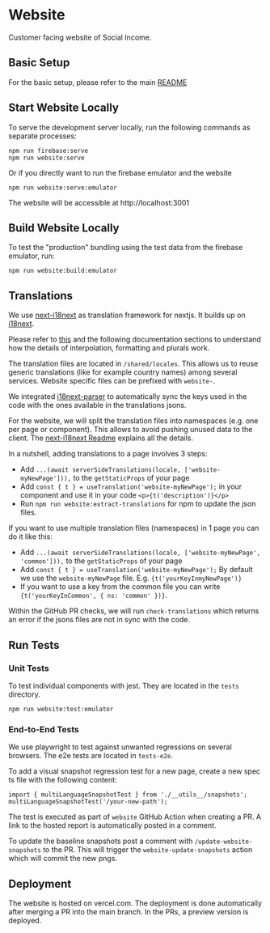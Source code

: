 # Website

Customer facing website of Social Income.

## Basic Setup

For the basic setup, please refer to the main [README](../README.md)

## Start Website Locally

To serve the development server locally, run the following commands as
separate processes:

```shell
npm run firebase:serve
npm run website:serve
```

Or if you directly want to run the firebase emulator and the website

```shell
npm run website:serve:emulator
```

The website will be accessible at http://localhost:3001

## Build Website Locally

To test the "production" bundling using the test data from the firebase
emulator, run:

```shell
npm run website:build:emulator
```

## Translations

We use [next-i18next](https://github.com/i18next/next-i18next) as
translation framework for nextjs. It builds up on
[i18next](https://www.i18next.com).

Please refer to
[this](https://www.i18next.com/translation-function/essentials) and the
following documentation sections to understand how the details of
interpolation, formatting and plurals work.

The translation files are located in `/shared/locales`. This allows us
to reuse generic translations (like for example country names) among
several services. Website specific files can be prefixed with
`website-`.

We integrated
[i18next-parser](https://github.com/i18next/i18next-parser) to
automatically sync the keys used in the code with the ones available in
the translations jsons.

For the website, we will split the translation files into namespaces
(e.g. one per page or component). This allows to avoid pushing unused
data to the client. The
[next-i18next Readme](https://github.com/i18next/next-i18next#3-project-setup)
explains all the details.

In a nutshell, adding translations to a page involves 3 steps:

- Add
  `...(await serverSideTranslations(locale, ['website-myNewPage'])),` to
  the `getStaticProps` of your page
- Add `const { t } = useTranslation('website-myNewPage');` in your
  component and use it in your code `<p>{t('description')}</p>`
- Run `npm run website:extract-translations` for npm to update the json
  files.

If you want to use multiple translation files (namespaces) in 1 page you
can do it like this:

- Add
  `...(await serverSideTranslations(locale, ['website-myNewPage', 'common'])),`
  to the `getStaticProps` of your page
- Add `const { t } = useTranslation('website-myNewPage');` By default we
  use the `website-myNewPage` file. E.g. `{t('yourKeyInmyNewPage')}`
- If you want to use a key from the common file you can write
  `{t('yourKeyInCommon', { ns: 'common' })}`.

Within the GitHub PR checks, we will run `check-translations` which
returns an error if the jsons files are not in sync with the code.

## Run Tests

### Unit Tests

To test individual components with jest. They are located in the `tests`
directory.

```shell
npm run website:test:emulator
```

### End-to-End Tests

We use playwright to test against unwanted regressions on several
browsers. The e2e tests are located in `tests-e2e`.

To add a visual snapshot regression test for a new page, create a new
spec ts file with the following content:

```
import { multiLanguageSnapshotTest } from './__utils__/snapshots';
multiLanguageSnapshotTest('/your-new-path');
```

The test is executed as part of `website` GitHub Action when creating a
PR. A link to the hosted report is automatically posted in a comment.

To update the baseline snapshots post a comment with
`/update-website-snapshots` to the PR. This will trigger the
`website-update-snapshots` action which will commit the new pngs.

## Deployment

The website is hosted on vercel.com. The deployment is done
automatically after merging a PR into the main branch. In the PRs, a
preview version is deployed.
